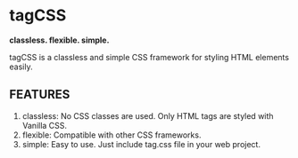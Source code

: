 # tagCSS
**classless. flexible. simple.**

tagCSS is a classless and simple CSS framework for styling HTML elements easily.

## FEATURES
1. classless: No CSS classes are used. Only HTML tags are styled with Vanilla CSS.
2. flexible: Compatible with other CSS frameworks.
3. simple: Easy to use. Just include tag.css file in your web project.

